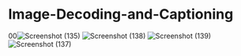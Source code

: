 # Image-Decoding-and-Captioning
00![Screenshot (135)](https://github.com/jeyprabu/Image-Decoding-and-Captioning/assets/135853635/24846130-a0e8-4b2d-9d40-13bd02dc61d4)
![Screenshot (138)](https://github.com/jeyprabu/Image-Decoding-and-Captioning/assets/135853635/3a2da3b7-ce7d-4829-adc7-47f593c8d53d)
![Screenshot (139)](https://github.com/jeyprabu/Image-Decoding-and-Captioning/assets/135853635/03d812fa-5169-4853-b610-310b7657b6f0)
![Screenshot (137)](https://github.com/jeyprabu/Image-Decoding-and-Captioning/assets/135853635/ce3f23e6-e181-4253-a0de-d2d436b57413)
